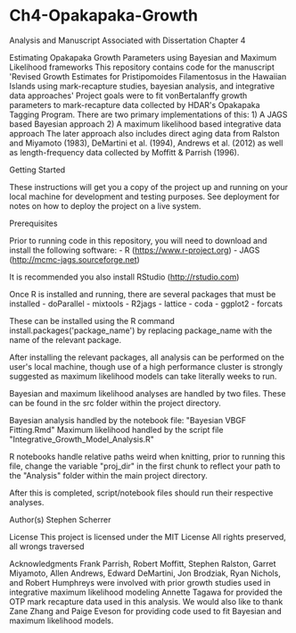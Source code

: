 # Ch4-Opakapaka-Growth
Analysis and Manuscript Associated with Dissertation Chapter 4

Estimating Opakapaka Growth Parameters using Bayesian and Maximum Likelihood frameworks
This repository contains code for the manuscript 'Revised Growth Estimates for Pristipomoides Filamentosus in the Hawaiian Islands using mark-recapture studies, bayesian analysis, and integrative data approaches'
Project goals were to fit vonBertalanffy growth parameters to mark-recapture data collected by HDAR's Opakapaka Tagging Program. 
There are two primary implementations of this:
	1) A JAGS based Bayesian approach
	2) A maximum likelihood based integrative data approach
The later approach also includes direct aging data from Ralston and Miyamoto (1983), DeMartini et al. (1994), Andrews et al. (2012) as well as length-frequency data collected by Moffitt & Parrish (1996). 

Getting Started

These instructions will get you a copy of the project up and running on your local machine for development and testing purposes. See deployment for notes on how to deploy the project on a live system.

Prerequisites

Prior to running code in this repository, you will need to download and install the following software:
	- R (https://www.r-project.org)
	- JAGS (http://mcmc-jags.sourceforge.net)

It is recommended you also install RStudio (http://rstudio.com)

Once R is installed and running, there are several packages that must be installed
	- doParallel
	- mixtools
	- R2jags
	- lattice
	- coda
	- ggplot2
	- forcats
	
These can be installed using the R command install.packages('package_name') by replacing package_name with the name of the relevant package.

After installing the relevant packages, all analysis can be performed on the user's local machine, though use of a high performance cluster is strongly suggested as maximum likelihood models can take literally weeks to run.

Bayesian and maximum likelihood analyses are handled by two files. These can be found in the src folder within the project directory. 

Bayesian analysis handled by the notebook file: "Bayesian VBGF Fitting.Rmd"
Maximum likelihood handled by the script file "Integrative_Growth_Model_Analysis.R"

R notebooks handle relative paths weird when knitting, prior to running this file, change the variable "proj_dir" in the first chunk to reflect your path to the "Analysis" folder within the main project directory.

After this is completed, script/notebook files should run their respective analyses.


Author(s)
Stephen Scherrer

License
This project is licensed under the MIT License
All rights preserved, all wrongs traversed


Acknowledgments
Frank Parrish, Robert Moffitt, Stephen Ralston, Garret Miyamoto, Allen Andrews, Edward DeMartini, Jon Brodziak, Ryan Nichols, and Robert Humphreys were involved with prior growth studies used in integrative maximum likelihood modeling
Annette Tagawa for provided the OTP mark recapture data used in this analysis. 
We would also like to thank Zane Zhang and Paige Eveson for providing code used to fit Bayesian and maximum likelihood models.

